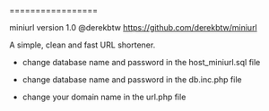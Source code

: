 =================

miniurl
version 1.0
@derekbtw
https://github.com/derekbtw/miniurl



A simple, clean and fast URL shortener.


- change database name and password in the host_miniurl.sql file

- change database name and password in the db.inc.php file

- change your domain name in the url.php file
